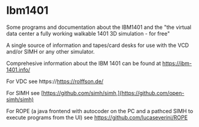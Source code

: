 # Ibm1401
Some programs and documentation about the IBM1401 and the "the virtual data center a fully working walkable 1401 3D simulation - for free"


A single source of information and tapes/card desks for use with the VCD and/or SIMH or any other simulator.


Comprehesive information about the IBM 1401 can be found at https://ibm-1401.info/


For VDC see https://https://rolffson.de/

For SIMH see [https://github.com/simh/simh,](https://github.com/open-simh/simh) 

For ROPE (a java frontend with autocoder on the PC and a pathced SIMH to execute programs from the UI) see https://github.com/lucaseverini/ROPE
